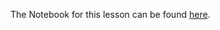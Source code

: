 
The Notebook for this lesson can be found [here](https://github.com/rmotr-curriculum/base-python-curriculum/blob/master/unit-16-advanced-oop/lesson-13-interfaces-and-magic-methods/Interfaces%20and%20Magic%20Methods.ipynb).
